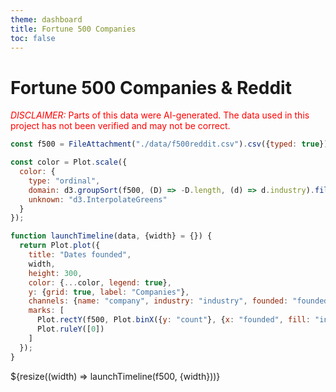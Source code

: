 ```yaml
---
theme: dashboard
title: Fortune 500 Companies
toc: false
---
```


# Fortune 500 Companies & Reddit
<span style="color: red;"><span style="text-transform: uppercase; font-style:italic">Disclaimer:</span> Parts of this data were AI-generated. The data used in this project has not been verified and may not be correct.</span>

```js
const f500 = FileAttachment("./data/f500reddit.csv").csv({typed: true});
```

```js
const color = Plot.scale({
  color: {
    type: "ordinal",
    domain: d3.groupSort(f500, (D) => -D.length, (d) => d.industry).filter((d) => d !== "Other"),
    unknown: "d3.InterpolateGreens"
  }
});
```

```js
function launchTimeline(data, {width} = {}) {
  return Plot.plot({
    title: "Dates founded",
    width,
    height: 300,
    color: {...color, legend: true},
    y: {grid: true, label: "Companies"},
    channels: {name: "company", industry: "industry", founded: "founded"},
    marks: [
      Plot.rectY(f500, Plot.binX({y: "count"}, {x: "founded", fill: "industry", interval: "year"})),
      Plot.ruleY([0])
    ]
  });
}
```

<div class="grid grid-cols-1">
  <div class="card">
    ${resize((width) => launchTimeline(f500, {width}))}
  </div>
</div>
